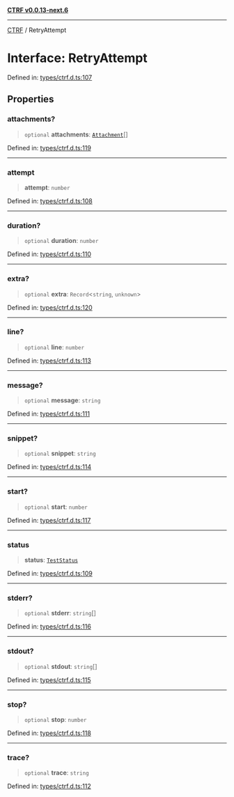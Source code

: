 [**CTRF v0.0.13-next.6**](../README.md)

***

[CTRF](../README.md) / RetryAttempt

# Interface: RetryAttempt

Defined in: [types/ctrf.d.ts:107](https://github.com/ctrf-io/ctrf-core-js/blob/main/types/ctrf.d.ts#L107)

## Properties

### attachments?

> `optional` **attachments**: [`Attachment`](Attachment.md)[]

Defined in: [types/ctrf.d.ts:119](https://github.com/ctrf-io/ctrf-core-js/blob/main/types/ctrf.d.ts#L119)

***

### attempt

> **attempt**: `number`

Defined in: [types/ctrf.d.ts:108](https://github.com/ctrf-io/ctrf-core-js/blob/main/types/ctrf.d.ts#L108)

***

### duration?

> `optional` **duration**: `number`

Defined in: [types/ctrf.d.ts:110](https://github.com/ctrf-io/ctrf-core-js/blob/main/types/ctrf.d.ts#L110)

***

### extra?

> `optional` **extra**: `Record`\<`string`, `unknown`\>

Defined in: [types/ctrf.d.ts:120](https://github.com/ctrf-io/ctrf-core-js/blob/main/types/ctrf.d.ts#L120)

***

### line?

> `optional` **line**: `number`

Defined in: [types/ctrf.d.ts:113](https://github.com/ctrf-io/ctrf-core-js/blob/main/types/ctrf.d.ts#L113)

***

### message?

> `optional` **message**: `string`

Defined in: [types/ctrf.d.ts:111](https://github.com/ctrf-io/ctrf-core-js/blob/main/types/ctrf.d.ts#L111)

***

### snippet?

> `optional` **snippet**: `string`

Defined in: [types/ctrf.d.ts:114](https://github.com/ctrf-io/ctrf-core-js/blob/main/types/ctrf.d.ts#L114)

***

### start?

> `optional` **start**: `number`

Defined in: [types/ctrf.d.ts:117](https://github.com/ctrf-io/ctrf-core-js/blob/main/types/ctrf.d.ts#L117)

***

### status

> **status**: [`TestStatus`](../type-aliases/TestStatus.md)

Defined in: [types/ctrf.d.ts:109](https://github.com/ctrf-io/ctrf-core-js/blob/main/types/ctrf.d.ts#L109)

***

### stderr?

> `optional` **stderr**: `string`[]

Defined in: [types/ctrf.d.ts:116](https://github.com/ctrf-io/ctrf-core-js/blob/main/types/ctrf.d.ts#L116)

***

### stdout?

> `optional` **stdout**: `string`[]

Defined in: [types/ctrf.d.ts:115](https://github.com/ctrf-io/ctrf-core-js/blob/main/types/ctrf.d.ts#L115)

***

### stop?

> `optional` **stop**: `number`

Defined in: [types/ctrf.d.ts:118](https://github.com/ctrf-io/ctrf-core-js/blob/main/types/ctrf.d.ts#L118)

***

### trace?

> `optional` **trace**: `string`

Defined in: [types/ctrf.d.ts:112](https://github.com/ctrf-io/ctrf-core-js/blob/main/types/ctrf.d.ts#L112)
